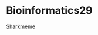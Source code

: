 # Bioinformatics29

[Sharkmeme](https://i2.wp.com/www.southernfriedscience.com/wp-content/uploads/2013/11/funny-shark-memes.png)
